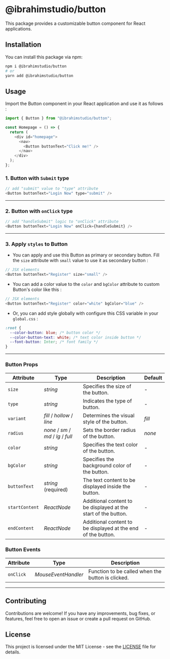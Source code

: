 # @ibrahimstudio/button

This package provides a customizable button component for React applications.

## Installation

You can install this package via npm:

```sh
npm i @ibrahimstudio/button
# or
yarn add @ibrahimstudio/button
```

## Usage

Import the Button component in your React application and use it as follows :

```javascript
import { Button } from "@ibrahimstudio/button";

const Homepage = () => {
  return (
    <div id="homepage">
      <nav>
        <Button buttonText="Click me!" />
      </nav>
    </div>
  );
};
```

### 1. Button with `Submit` type

```javascript
// add "submit" value to "type" attribute
<Button buttonText="Login Now" type="submit" />
```

---

### 2. Button with `onClick` type

```javascript
// add "handleSubmit" logic to "onClick" attribute
<Button buttonText="Login Now" onClick={handleSubmit} />
```

---

### 3. Apply `styles` to Button

- You can apply and use this Button as primary or secondary button. Fill the `size` attribute with `small` value to use it as secondary button :

```javascript
// JSX elements
<Button buttonText="Register" size="small" />
```

- You can add a color value to the `color` and `bgColor` attribute to custom Button's color like this :

```javascript
// JSX elements
<Button buttonText="Register" color="white" bgColor="blue" />
```

- Or, you can add style globally with configure this CSS variable in your `global.css` :

```css
:root {
  --color-button: blue; /* button color */
  --color-button-text: white; /* text color inside button */
  --font-button: Inter; /* font family */
}
```

---

### Button Props

| Attribute      | Type                                 | Description                                                    | Default |
| -------------- | ------------------------------------ | -------------------------------------------------------------- | ------- |
| `size`         | _string_                             | Specifies the size of the button.                              | -       |
| `type`         | _string_                             | Indicates the type of button.                                  | -       |
| `variant`      | _fill_ / _hollow_ / _line_           | Determines the visual style of the button.                     | _fill_  |
| `radius`       | _none_ / _sm_ / _md_ / _lg_ / _full_ | Sets the border radius of the button.                          | _none_  |
| `color`        | _string_                             | Specifies the text color of the button.                        | -       |
| `bgColor`      | _string_                             | Specifies the background color of the button.                  | -       |
| `buttonText`   | _string_ (required)                  | The text content to be displayed inside the button.            | -       |
| `startContent` | _ReactNode_                          | Additional content to be displayed at the start of the button. | -       |
| `endContent`   | _ReactNode_                          | Additional content to be displayed at the end of the button.   | -       |

### Button Events

| Attribute | Type                | Description                                       |
| --------- | ------------------- | ------------------------------------------------- |
| `onClick` | _MouseEventHandler_ | Function to be called when the button is clicked. |

---

## Contributing

Contributions are welcome! If you have any improvements, bug fixes, or features, feel free to open an issue or create a pull request on GitHub.

## License

This project is licensed under the MIT License - see the [LICENSE](https://github.com/space-ibrahimstudio/ibrahimstudio/blob/master/LICENSE) file for details.
